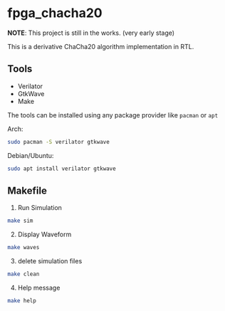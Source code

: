 # fpga_chacha20

__NOTE__: This project is still in the works. (very early stage)

This is a derivative ChaCha20 algorithm implementation in RTL.



## Tools

- Verilator
- GtkWave
- Make

The tools can be installed using any package provider like `pacman` or `apt`

Arch:
```bash
sudo pacman -S verilator gtkwave
```
Debian/Ubuntu:
```bash
sudo apt install verilator gtkwave
```


## Makefile

1) Run Simulation

```bash
make sim
```
2) Display Waveform

```bash
make waves
```

3) delete simulation files

```bash
make clean
```

4) Help message

```bash
make help
```
